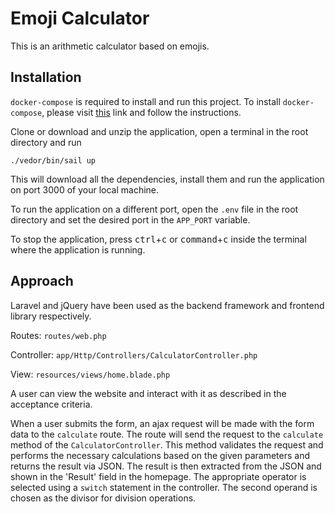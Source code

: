 # Emoji Calculator

This is an arithmetic calculator based on emojis.

## Installation

`docker-compose` is required to install and run this project. To install `docker-compose`, please visit [this](https://docs.docker.com/compose/install/) link and follow the instructions.

Clone or download and unzip the application, open a terminal in the root directory and run
```
./vedor/bin/sail up
```
This will download all the dependencies, install them and run the application on port 3000 of your local machine.

To run the application on a different port, open the `.env` file in the root directory and set the desired port in the `APP_PORT` variable.

To stop the application, press  <kbd>ctrl</kbd>+<kbd>c</kbd> or <kbd>command</kbd>+<kbd>c</kbd> inside the terminal where the application is running.

## Approach

Laravel and jQuery have been used as the backend framework and frontend library respectively.

Routes: `routes/web.php`

Controller: `app/Http/Controllers/CalculatorController.php`

View: `resources/views/home.blade.php`

A user can view the website and interact with it as described in the acceptance criteria.

When a user submits the form, an ajax request will be made with the form data to the `calculate` route. The route will send the request to the `calculate` method of the `CalculatorController`. This method validates the request and performs the necessary calculations based on the given parameters and returns the result via JSON. The result is then extracted from the JSON and shown in the 'Result' field in the homepage. The appropriate operator is selected using a `switch` statement in the controller. The second operand is chosen as the divisor for division operations.
